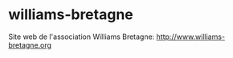 williams-bretagne
=================

Site web de l'association Williams Bretagne: <http://www.williams-bretagne.org>

